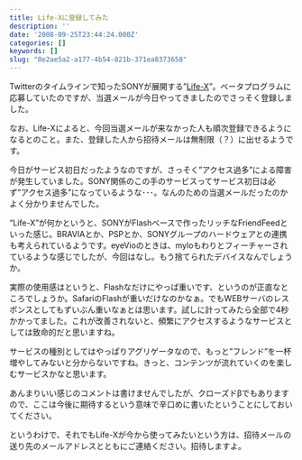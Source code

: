 ```yaml
---
title: Life-Xに登録してみた
description: ''
date: '2008-09-25T23:44:24.000Z'
categories: []
keywords: []
slug: "0e2ae5a2-a177-4b54-821b-371ea8373658"
---
```

Twitterのタイムラインで知ったSONYが展開する”[Life-X](http://life-x.jp/)”。ベータプログラムに応募していたのですが、当選メールが今日やってきましたのでさっそく登録しました。

なお、Life-Xによると、今回当選メールが来なかった人も順次登録できるようになるとのこと。また、登録した人から招待メールは無制限（？）に出せるようです。

今日がサービス初日だったようなのですが、さっそく”アクセス過多”による障害が発生していました。SONY関係のこの手のサービスってサービス初日は必ず”アクセス過多”になっているような･･･。なんのための当選メールだったのかよく分かりませんでした。

“Life-X”が何かというと、SONYがFlashベースで作ったリッチなFriendFeedといった感じ。BRAVIAとか、PSPとか、SONYグループのハードウェアとの連携も考えられているようです。eyeVioのときは、myloもわりとフィーチャーされているような感じでしたが、今回はなし。もう捨てられたデバイスなんでしょうか。

実際の使用感はというと、Flashなだけにやっぱ重いです、というのが正直なところでしょうか。SafariのFlashが重いだけなのかなぁ。でもWEBサーバのレスポンスとしてもずいぶん重いなぁとは思います。試しに計ってみたら全部で4秒かかってました。これが改善されないと、頻繁にアクセスするようなサービスとしては致命的だと思いますね。

サービスの種別としてはやっぱりアグリゲータなので、もっと”フレンド”を一杯増やしてみないと分からないですね。きっと、コンテンツが流れていくのを楽しむサービスかなと思います。

あんまりいい感じのコメントは書けませんでしたが、クローズドβでもありますので、ここは今後に期待するという意味で辛口めに書いたということにしておいてください。

というわけで、それでもLife-Xが今から使ってみたいという方は、招待メールの送り先のメールアドレスとともにご連絡ください。招待しますよ。